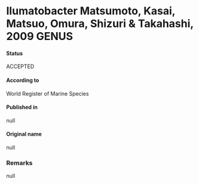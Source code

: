 Ilumatobacter Matsumoto, Kasai, Matsuo, Omura, Shizuri & Takahashi, 2009 GENUS
=======

#### Status
ACCEPTED

#### According to
World Register of Marine Species

#### Published in
null

#### Original name
null

### Remarks
null